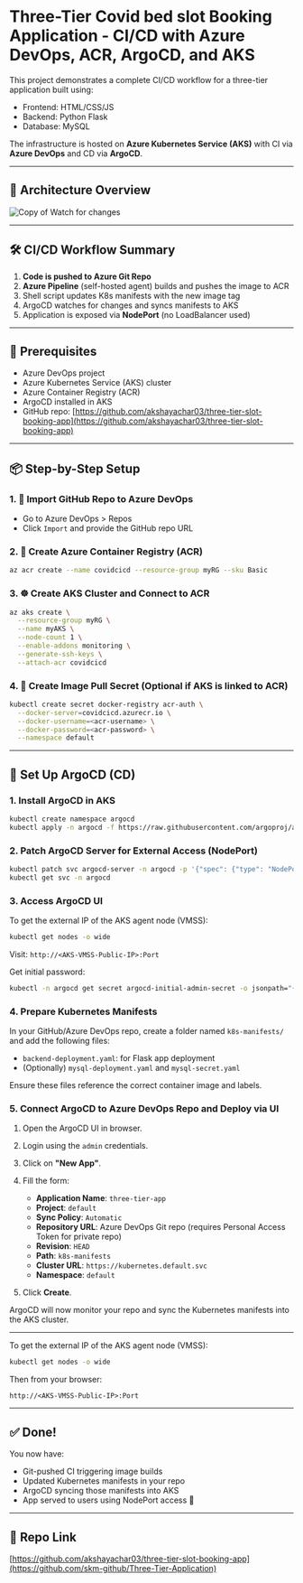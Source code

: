 # Three-Tier Covid bed slot Booking Application - CI/CD with Azure DevOps, ACR, ArgoCD, and AKS

This project demonstrates a complete CI/CD workflow for a three-tier application built using:

* Frontend: HTML/CSS/JS
* Backend: Python Flask
* Database: MySQL

The infrastructure is hosted on **Azure Kubernetes Service (AKS)** with CI via **Azure DevOps** and CD via **ArgoCD**.

---

## 🧱 Architecture Overview

![Copy of Watch for changes](https://github.com/user-attachments/assets/c09a8bc7-2780-4257-bc96-d9eff02def7b)


---

## 🛠 CI/CD Workflow Summary

1. **Code is pushed to Azure Git Repo**
2. **Azure Pipeline** (self-hosted agent) builds and pushes the image to ACR
3. Shell script updates K8s manifests with the new image tag
4. ArgoCD watches for changes and syncs manifests to AKS
5. Application is exposed via **NodePort** (no LoadBalancer used)

---

## 🧩 Prerequisites

* Azure DevOps project
* Azure Kubernetes Service (AKS) cluster
* Azure Container Registry (ACR)
* ArgoCD installed in AKS
* GitHub repo: [https://github.com/akshayachar03/three-tier-slot-booking-app](https://github.com/akshayachar03/three-tier-slot-booking-app)

---

## 📦 Step-by-Step Setup

### 1. 📂 Import GitHub Repo to Azure DevOps

* Go to Azure DevOps > Repos
* Click `Import` and provide the GitHub repo URL

### 2. 🐳 Create Azure Container Registry (ACR)

```bash
az acr create --name covidcicd --resource-group myRG --sku Basic
```

### 3. ☸️ Create AKS Cluster and Connect to ACR

```bash
az aks create \
  --resource-group myRG \
  --name myAKS \
  --node-count 1 \
  --enable-addons monitoring \
  --generate-ssh-keys \
  --attach-acr covidcicd
```

### 4. 🔐 Create Image Pull Secret (Optional if AKS is linked to ACR)

```bash
kubectl create secret docker-registry acr-auth \
  --docker-server=covidcicd.azurecr.io \
  --docker-username=<acr-username> \
  --docker-password=<acr-password> \
  --namespace default
```

---

## 🐙 Set Up ArgoCD (CD)

### 1. Install ArgoCD in AKS

```bash
kubectl create namespace argocd
kubectl apply -n argocd -f https://raw.githubusercontent.com/argoproj/argo-cd/stable/manifests/install.yaml
```

### 2. Patch ArgoCD Server for External Access (NodePort)

```bash
kubectl patch svc argocd-server -n argocd -p '{"spec": {"type": "NodePort"}}'
kubectl get svc -n argocd
```

### 3. Access ArgoCD UI

To get the external IP of the AKS agent node (VMSS):

```bash
kubectl get nodes -o wide
```

Visit: `http://<AKS-VMSS-Public-IP>:Port`

Get initial password:

```bash
kubectl -n argocd get secret argocd-initial-admin-secret -o jsonpath="{.data.password}" | base64 -d && echo
```

### 4. Prepare Kubernetes Manifests

In your GitHub/Azure DevOps repo, create a folder named `k8s-manifests/` and add the following files:

* `backend-deployment.yaml`: for Flask app deployment
* (Optionally) `mysql-deployment.yaml` and `mysql-secret.yaml`

Ensure these files reference the correct container image and labels.

### 5. Connect ArgoCD to Azure DevOps Repo and Deploy via UI

1. Open the ArgoCD UI in browser.
2. Login using the `admin` credentials.
3. Click on **"New App"**.
4. Fill the form:

   * **Application Name**: `three-tier-app`
   * **Project**: `default`
   * **Sync Policy**: `Automatic`
   * **Repository URL**: Azure DevOps Git repo (requires Personal Access Token for private repo)
   * **Revision**: `HEAD`
   * **Path**: `k8s-manifests`
   * **Cluster URL**: `https://kubernetes.default.svc`
   * **Namespace**: `default`
5. Click **Create**.

ArgoCD will now monitor your repo and sync the Kubernetes manifests into the AKS cluster.

---

To get the external IP of the AKS agent node (VMSS):

```bash
kubectl get nodes -o wide
```

Then from your browser:

```
http://<AKS-VMSS-Public-IP>:Port
```

---

## ✅ Done!

You now have:

* Git-pushed CI triggering image builds
* Updated Kubernetes manifests in your repo
* ArgoCD syncing those manifests into AKS
* App served to users using NodePort access 🎉

---

## 📎 Repo Link

[https://github.com/akshayachar03/three-tier-slot-booking-app](https://github.com/skm-github/Three-Tier-Application)
